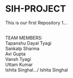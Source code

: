 # SIH-PROJECT
This is our first Repository 1...

<br>
TEAM MEMBERS:
<br>
Tapanshu Dayal Tyagi
<br>
Sankalp Sharma
<br>
Avi Gupta
<br>
Vansh Tyagi
<br>
Uttam Kumar
<br>
Ishita Singhal.../
Ishita Singhal

